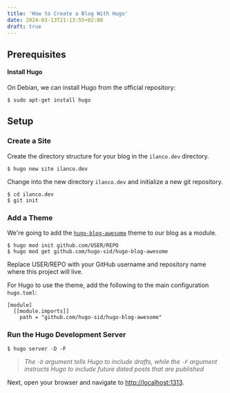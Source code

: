 ```yaml
---
title: 'How to Create a Blog With Hugo'
date: 2024-03-13T21:13:55+02:00
draft: true
---
```


## Prerequisites

#### Install Hugo

On Debian, we can install Hugo from the official repository:

```
$ sudo apt-get install hugo
```

## Setup

### Create a Site

Create the directory structure for your blog in the `ilanco.dev` directory.
```
$ hugo new site ilanco.dev
```

Change into the new directory `ilanco.dev` and initialize a new git repository.
```
$ cd ilanco.dev
$ git init
```

### Add a Theme

We're going to add the [`hugo-blog-awesome`](https://github.com/hugo-sid/hugo-blog-awesome) theme to our blog as a module.
```
$ hugo mod init github.com/USER/REPO
$ hugo mod get github.com/hugo-sid/hugo-blog-awesome
```

Replace USER/REPO with your GitHub username and repository name where this project will live.

For Hugo to use the theme, add the following to the main configuration `hugo.toml`:
```
[module]
  [[module.imports]]
    path = "github.com/hugo-sid/hugo-blog-awesome"
```

### Run the Hugo Development Server

```
$ hugo server -D -F
```
> _The `-D` argument tells Hugo to include drafts, while the `-F` argument instructs Hugo to include future dated posts that are published_

Next, open your browser and navigate to [http://localhost:1313](http://localhost:1313).
